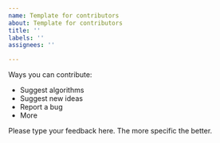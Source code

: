 ```yaml
---
name: Template for contributors
about: Template for contributors
title: ''
labels: ''
assignees: ''

---
```


Ways you can contribute:
- Suggest algorithms
- Suggest new ideas
- Report a bug
- More

Please type your feedback here. The more specific the better.
